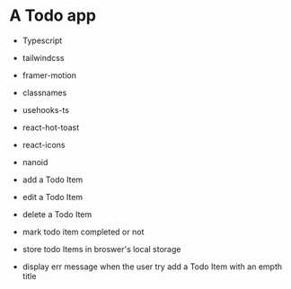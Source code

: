 # A Todo app

- Typescript
- tailwindcss
- framer-motion
- classnames
- usehooks-ts
- react-hot-toast
- react-icons
- nanoid

- add a Todo Item
- edit a Todo Item
- delete a Todo Item
- mark todo item completed or not
- store todo Items in broswer's local storage
- display err message when the user try add a Todo Item with an empth title

